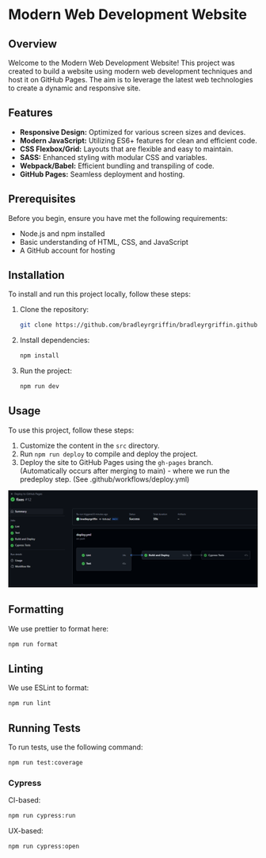 # Modern Web Development Website

## Overview
Welcome to the Modern Web Development Website! This project was created to build a website using modern web development techniques and host it on GitHub Pages. The aim is to leverage the latest web technologies to create a dynamic and responsive site.

## Features
- **Responsive Design:** Optimized for various screen sizes and devices.
- **Modern JavaScript:** Utilizing ES6+ features for clean and efficient code.
- **CSS Flexbox/Grid:** Layouts that are flexible and easy to maintain.
- **SASS:** Enhanced styling with modular CSS and variables.
- **Webpack/Babel:** Efficient bundling and transpiling of code.
- **GitHub Pages:** Seamless deployment and hosting.

## Prerequisites
Before you begin, ensure you have met the following requirements:
- Node.js and npm installed
- Basic understanding of HTML, CSS, and JavaScript
- A GitHub account for hosting

## Installation
To install and run this project locally, follow these steps:

1. Clone the repository:
    ```sh
    git clone https://github.com/bradleyrgriffin/bradleyrgriffin.github.io.git
    ```

2. Install dependencies:
    ```sh
    npm install
    ```

3. Run the project:
    ```sh
    npm run dev
    ```

## Usage
To use this project, follow these steps:

1. Customize the content in the `src` directory.
2. Run `npm run deploy` to compile and deploy the project.
3. Deploy the site to GitHub Pages using the `gh-pages` branch. (Automatically occurs after merging to main) - where we run the predeploy step. (See .github/workflows/deploy.yml)

![example of cicd workflows](docs/workflow_example.png)

## Formatting
We use prettier to format here:
```sh
npm run format
```

## Linting
We use ESLint to format:
```sh
npm run lint
```

## Running Tests
To run tests, use the following command:

```sh
npm run test:coverage
```

### Cypress
CI-based:
```sh
npm run cypress:run
```

UX-based:
```sh
npm run cypress:open
```
